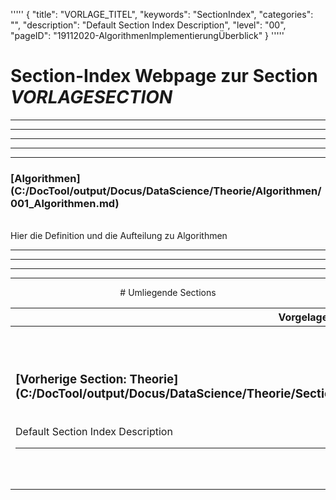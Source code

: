 '''''
{
"title": "VORLAGE_TITEL",
"keywords": "SectionIndex",
"categories": "",
"description": "Default Section Index Description",
"level": "00",
"pageID": "19112020-AlgorithmenImplementierungÜberblick"
}
'''''


<h1>Section-Index Webpage zur Section <i>VORLAGESECTION</i></h1>

<hr><hr><hr><hr><hr>


<h3>[Algorithmen](C:/DocTool/output/Docus/DataScience/Theorie/Algorithmen/001_Algorithmen.md)</h3><br>Hier die Definition und die Aufteilung zu Algorithmen<hr><center><hr><hr><hr> # Umliegende Sections
 </h2><br><table><thead> <tr> <th><center>Vorgelagerte Section</center></th> <th><center>Nachgelagerte Section</center></th></tr></thead><tbody><tr><td><h3>[Vorherige Section: Theorie](C:/DocTool/output/Docus/DataScience/Theorie/SectionIndex_DocTooloutputDocusDataScienceTheorie.html)</h3><br>Default Section Index Description<hr></td><td><h3>[Nachfolgende Section:</h3><h2><br> Regression</h2>](C:/DocTool/output/Docus/DataScience/Theorie/Algorithmen/Regression/SectionIndex_DocTooloutputDocusDataScienceTheorieAlgorithmenRegression.html)<br>Default Section Index Description<hr></td></tr></tbody></table>